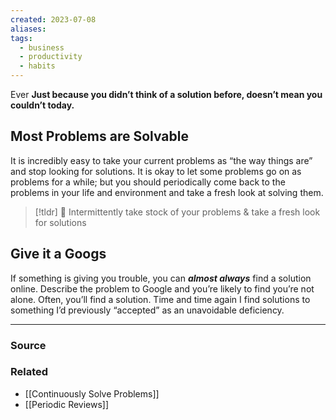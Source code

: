 ```yaml
---
created: 2023-07-08
aliases: 
tags:
  - business
  - productivity
  - habits
---
```

Ever **Just because you didn’t think of a solution before, doesn’t mean you couldn’t today.**

## Most Problems are Solvable

It is incredibly easy to take your current problems as “the way things are” and stop looking for solutions. It is okay to let some problems go on as problems for a while; but you should periodically come back to the problems in your life and environment and take a fresh look at solving them.

> [!tldr] 🔑 Intermittently take stock of your problems & take a fresh look for solutions

## Give it a Googs

If something is giving you trouble, you can ***almost always*** find a solution online. Describe the problem to Google and you’re likely to find you’re not alone. Often, you’ll find a solution. Time and time again I find solutions to something I’d previously “accepted” as an unavoidable deficiency.

---

### Source

### Related
- [[Continuously Solve Problems]]
- [[Periodic Reviews]]